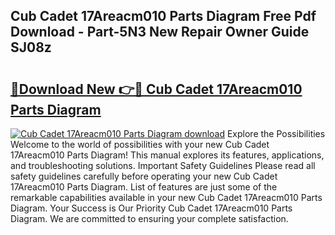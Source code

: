 ## Cub Cadet 17Areacm010 Parts Diagram Free Pdf Download - Part-5N3 New Repair Owner Guide SJ08z

# <h2><a href="http://dfr5hg1.blite.top/?on=Cub+Cadet+17Areacm010+Parts+Diagram">🔗Download New 👉🔴 Cub Cadet 17Areacm010 Parts Diagram</a></h2>

[![Cub Cadet 17Areacm010 Parts Diagram download](https://i.imgur.com/lujVjoI.png)](http://dfr5hg1.blite.top/?on=Cub+Cadet+17Areacm010+Parts+Diagram)
Explore the Possibilities Welcome to the world of possibilities with your new Cub Cadet 17Areacm010 Parts Diagram! This manual explores its features, applications, and troubleshooting solutions. Important Safety Guidelines Please read all safety guidelines carefully before operating your new Cub Cadet 17Areacm010 Parts Diagram. List of features are just some of the remarkable capabilities available in your new Cub Cadet 17Areacm010 Parts Diagram. Your Success is Our Priority Cub Cadet 17Areacm010 Parts Diagram. We are committed to ensuring your complete satisfaction.
